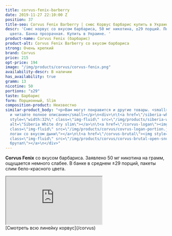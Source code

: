 ```yaml
---
title: corvus-fenix-barberry
date: 2019-11-27 22:10:00 Z
position: 37
title-seo: Corvus Fenix Barberry | снюс Корвус барбарис купить в Украине
descr: 'Снюс корвус со вкусом барбариса, 50 мг никотина, ±29 порций. Порции slim бело-красного
  цвета. Банка прозрачная. Купить в Украине. '
product-name: Corvus Fenix (барбарис)
product-alt: Corvus Fenix Barberry со вкусом барбариса
strong: Очень крепкий
brand: Corvus
price: 215
opt-price: 194
image: "/img/products/corvus/corvus-fenix.png"
availability-descr: В наличии
has_availability: true
gramm: 13
nicotine: 50
portions: "±29"
taste: Барбарис
form: Порционный, Slim
composition-product: Неизвестно
similar-product_body: "<p>Вам могут понравится и другие товары. <small>Жмите на картинки
  и читайте полное описание</small></p>\n<div>\n\t<a href=\"/siberia-white-dry-slim\"><img
  style=\"width:32%\" class=\"img-fluid\" src=\"/img/products/siberia-white-dry-slim/siberia-open-and-cryo.jpg\"
  alt=\"Siberia White dry slim\"></a>\n\t<a href=\"/corvus-logan\"><img style=\"width:32%\"
  class=\"img-fluid\" src=\"/img/products/corvus/covrus-logan-portion.jpg\" alt=\"Корвус
  логан со вкусом дыни\"></a>\n\t<a href=\"/corvus-brutal\"><img style=\"width:32%\"
  class=\"img-fluid\" src=\"/img/products/corvus/corvus-brutal-open-snus.jpg\" alt=\"Корвус
  брутал\"></a>\n</div>"
---
```


<b>Corvus Fenix</b> со вкусом барбариса. Заявлено 50 мг никотина на грамм, ощущается немного слабее. В банке в среднем ±29 порций, пакеты слим бело-красного цвета. 

<div class="embed-responsive embed-responsive-16by9 mb-3">
  <iframe class="embed-responsive-item" src="https://www.youtube.com/embed/z8-3ZhYOYWY" allowfullscreen></iframe>
</div>
[Смотреть всю линейку корвус](/corvus)